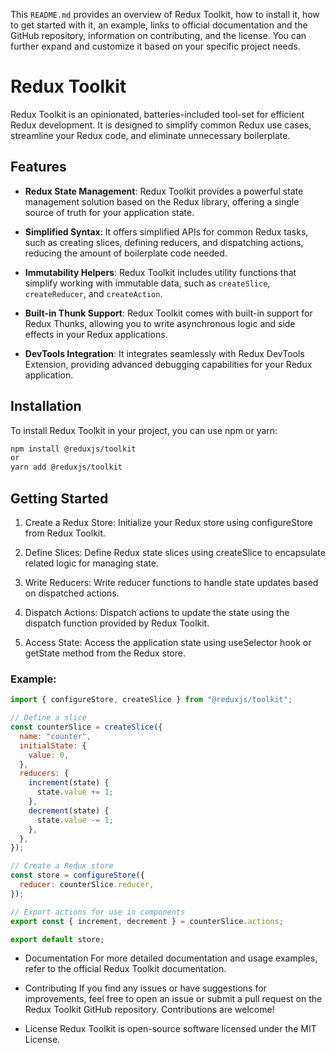 This `README.md` provides an overview of Redux Toolkit, how to install it, how to get started with it, an example, links to official documentation and the GitHub repository, information on contributing, and the license. You can further expand and customize it based on your specific project needs.

# Redux Toolkit

Redux Toolkit is an opinionated, batteries-included tool-set for efficient Redux development. It is designed to simplify common Redux use cases, streamline your Redux code, and eliminate unnecessary boilerplate.

## Features

- **Redux State Management**: Redux Toolkit provides a powerful state management solution based on the Redux library, offering a single source of truth for your application state.

- **Simplified Syntax**: It offers simplified APIs for common Redux tasks, such as creating slices, defining reducers, and dispatching actions, reducing the amount of boilerplate code needed.

- **Immutability Helpers**: Redux Toolkit includes utility functions that simplify working with immutable data, such as `createSlice`, `createReducer`, and `createAction`.

- **Built-in Thunk Support**: Redux Toolkit comes with built-in support for Redux Thunks, allowing you to write asynchronous logic and side effects in your Redux applications.

- **DevTools Integration**: It integrates seamlessly with Redux DevTools Extension, providing advanced debugging capabilities for your Redux application.

## Installation

To install Redux Toolkit in your project, you can use npm or yarn:

```bash
npm install @reduxjs/toolkit
or
yarn add @reduxjs/toolkit
```

## Getting Started

1. Create a Redux Store: Initialize your Redux store using configureStore from Redux Toolkit.

2. Define Slices: Define Redux state slices using createSlice to encapsulate related logic for managing state.

3. Write Reducers: Write reducer functions to handle state updates based on dispatched actions.

4. Dispatch Actions: Dispatch actions to update the state using the dispatch function provided by Redux Toolkit.

5. Access State: Access the application state using useSelector hook or getState method from the Redux store.

### Example:

```js
import { configureStore, createSlice } from "@reduxjs/toolkit";

// Define a slice
const counterSlice = createSlice({
  name: "counter",
  initialState: {
    value: 0,
  },
  reducers: {
    increment(state) {
      state.value += 1;
    },
    decrement(state) {
      state.value -= 1;
    },
  },
});

// Create a Redux store
const store = configureStore({
  reducer: counterSlice.reducer,
});

// Export actions for use in components
export const { increment, decrement } = counterSlice.actions;

export default store;
```

- Documentation
  For more detailed documentation and usage examples, refer to the official Redux Toolkit documentation.

- Contributing
  If you find any issues or have suggestions for improvements, feel free to open an issue or submit a pull request on the Redux Toolkit GitHub repository. Contributions are welcome!

- License
  Redux Toolkit is open-source software licensed under the MIT License.
